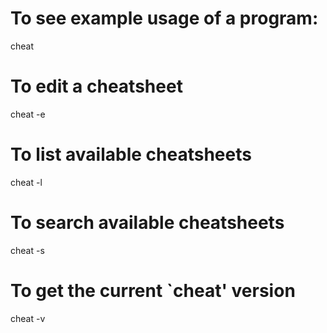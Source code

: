 # To see example usage of a program:
cheat <command>

# To edit a cheatsheet
cheat -e <command>

# To list available cheatsheets
cheat -l

# To search available cheatsheets
cheat -s <command>

# To get the current `cheat' version
cheat -v
